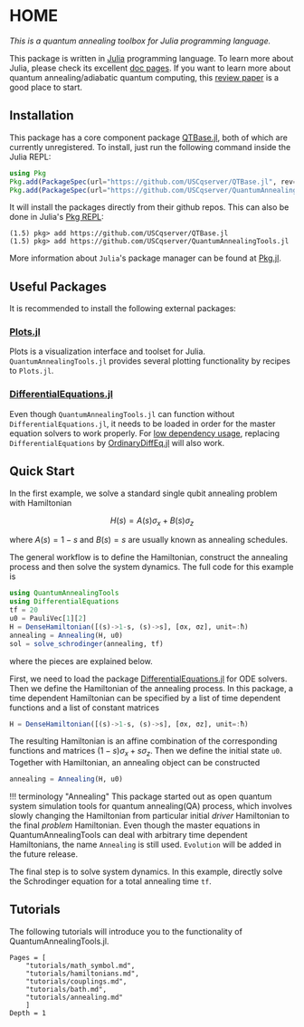 # HOME

*This is a quantum annealing toolbox for Julia programming language.*

This package is written in [Julia](https://julialang.org/) programming language. To learn more about Julia, please check its excellent [doc pages](https://docs.julialang.org/en/v1/index.html). If you want to learn more about quantum annealing/adiabatic quantum computing, this [review paper](https://arxiv.org/abs/1611.04471) is a good place to start.

## Installation

This package has a core component package [QTBase.jl](https://github.com/USCqserver/QTBase.jl), both of which are currently unregistered. To install, just run the following command inside the Julia REPL:
```julia
using Pkg
Pkg.add(PackageSpec(url="https://github.com/USCqserver/QTBase.jl", rev="master"))
Pkg.add(PackageSpec(url="https://github.com/USCqserver/QuantumAnnealingTools.jl", rev="master"))
```
It will install the packages directly from their github repos. This can also be done in Julia's [Pkg REPL](https://julialang.github.io/Pkg.jl/v1/getting-started/):
```julia-REPL
(1.5) pkg> add https://github.com/USCqserver/QTBase.jl
(1.5) pkg> add https://github.com/USCqserver/QuantumAnnealingTools.jl
```
More information about `Julia`'s package manager can be found at [Pkg.jl](https://julialang.github.io/Pkg.jl/v1/).

## Useful Packages
It is recommended to install the following external packages:  
### [Plots.jl](https://github.com/JuliaPlots/Plots.jl)
Plots is a visualization interface and toolset for Julia. `QuantumAnnealingTools.jl` provides several plotting functionality by recipes to `Plots.jl`.
### [DifferentialEquations.jl](http://docs.juliadiffeq.org/latest/)
Even though `QuantumAnnealingTools.jl` can function without `DifferentialEquations.jl`, it needs to be loaded in order for the master equation solvers to work properly. For [low dependency usage](http://docs.juliadiffeq.org/stable/features/low_dep.html#Low-Dependency-Usage-1), replacing `DifferentialEquations` by [OrdinaryDiffEq.jl](https://github.com/JuliaDiffEq/OrdinaryDiffEq.jl) will also work.

## Quick Start
In the first example, we solve a standard single qubit annealing problem with Hamiltonian
```math
    H(s) = A(s)σ_x + B(s)σ_z
```
where $A(s)=1-s$ and $B(s)=s$ are usually known as annealing schedules. 

The general workflow is to define the Hamiltonian, construct the annealing process and then solve the system dynamics. The full code for this example is
```julia
using QuantumAnnealingTools
using DifferentialEquations
tf = 20
u0 = PauliVec[1][2]
H = DenseHamiltonian([(s)->1-s, (s)->s], [σx, σz], unit=:ħ)
annealing = Annealing(H, u0)
sol = solve_schrodinger(annealing, tf)
```
where the pieces are explained below.

First, we need to load the package [DifferentialEquations.jl](http://docs.juliadiffeq.org/latest/index.html) for ODE solvers. Then we define the Hamiltonian of the annealing process. In this package, a time dependent Hamiltonian can be specified by a list of time dependent functions and a list of constant matrices
```julia
H = DenseHamiltonian([(s)->1-s, (s)->s], [σx, σz], unit=:ħ)
```
The resulting Hamiltonian is an affine combination of the corresponding functions and matrices $(1-s)σ_x + sσ_z$. Then we define the initial state `u0`. Together with Hamiltonian, an annealing object can be constructed
```julia
annealing = Annealing(H, u0)
```

!!! terminology "Annealing"
    This package started out as open quantum system simulation tools for quantum annealing(QA) process, which involves slowly changing the Hamiltonian from particular initial _driver_ Hamiltonian to the final _problem_ Hamiltonian. Even though the master equations in QuantumAnnealingTools can deal with arbitrary time dependent Hamiltonians, the name `Annealing` is still used. `Evolution` will be added in the future release. 

The final step is to solve system dynamics. In this example, directly solve the Schrodinger equation for a total annealing time `tf`.

## Tutorials

The following tutorials will introduce you to the functionality of
QuantumAnnealingTools.jl.

```@contents
Pages = [
    "tutorials/math_symbol.md",
    "tutorials/hamiltonians.md",
    "tutorials/couplings.md",
    "tutorials/bath.md",
    "tutorials/annealing.md"
    ]
Depth = 1
```
